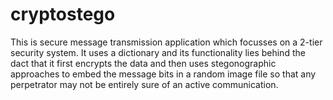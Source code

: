 # cryptostego

This is secure message transmission application which focusses on a 2-tier security system. It uses a dictionary and its functionality lies behind the dact that it first encrypts the data and then uses stegonographic approaches to embed the message bits in a random image file so that any perpetrator may not be entirely sure of an active communication.
